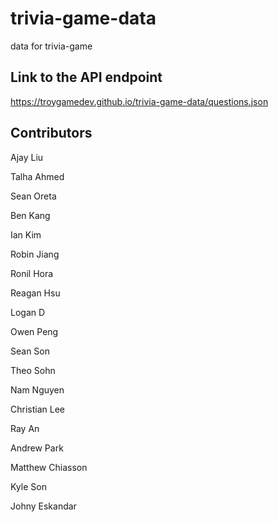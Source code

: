 # trivia-game-data
data for trivia-game

## Link to the API endpoint
https://troygamedev.github.io/trivia-game-data/questions.json

## Contributors
Ajay Liu

Talha Ahmed

Sean Oreta

Ben Kang

Ian Kim

Robin Jiang

Ronil Hora

Reagan Hsu

Logan D

Owen Peng

Sean Son

Theo Sohn

Nam Nguyen

Christian Lee

Ray An

Andrew Park

Matthew Chiasson

Kyle Son

Johny Eskandar